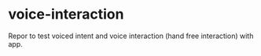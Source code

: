 # voice-interaction
Repor to test voiced intent and voice interaction (hand free interaction) with app.

